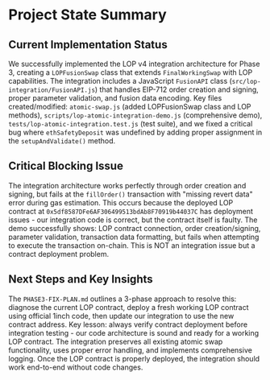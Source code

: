 # Project State Summary

## Current Implementation Status

We successfully implemented the LOP v4 integration architecture for Phase 3, creating a `LOPFusionSwap` class that extends `FinalWorkingSwap` with LOP capabilities. The integration includes a JavaScript `FusionAPI` class (`src/lop-integration/FusionAPI.js`) that handles EIP-712 order creation and signing, proper parameter validation, and fusion data encoding. Key files created/modified: `atomic-swap.js` (added LOPFusionSwap class and LOP methods), `scripts/lop-atomic-integration-demo.js` (comprehensive demo), `tests/lop-atomic-integration.test.js` (test suite), and we fixed a critical bug where `ethSafetyDeposit` was undefined by adding proper assignment in the `setupAndValidate()` method.

## Critical Blocking Issue

The integration architecture works perfectly through order creation and signing, but fails at the `fillOrder()` transaction with "missing revert data" error during gas estimation. This occurs because the deployed LOP contract at `0x5df8587DFe6AF306499513bdAb8F70919b44037C` has deployment issues - our integration code is correct, but the contract itself is faulty. The demo successfully shows: LOP contract connection, order creation/signing, parameter validation, transaction data formatting, but fails when attempting to execute the transaction on-chain. This is NOT an integration issue but a contract deployment problem.

## Next Steps and Key Insights

The `PHASE3-FIX-PLAN.md` outlines a 3-phase approach to resolve this: diagnose the current LOP contract, deploy a fresh working LOP contract using official 1inch code, then update our integration to use the new contract address. Key lesson: always verify contract deployment before integration testing - our code architecture is sound and ready for a working LOP contract. The integration preserves all existing atomic swap functionality, uses proper error handling, and implements comprehensive logging. Once the LOP contract is properly deployed, the integration should work end-to-end without code changes.
